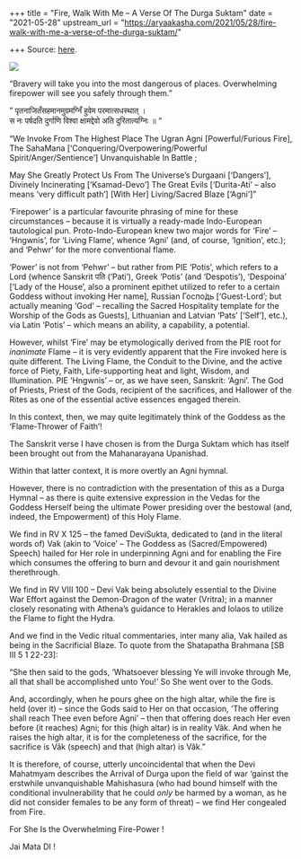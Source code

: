 +++
title = "Fire, Walk With Me – A Verse Of The Durga Suktam"
date = "2021-05-28"
upstream_url = "https://aryaakasha.com/2021/05/28/fire-walk-with-me-a-verse-of-the-durga-suktam/"

+++
Source: [here](https://aryaakasha.com/2021/05/28/fire-walk-with-me-a-verse-of-the-durga-suktam/).

![](https://aryaakasha.files.wordpress.com/2021/05/e443bb589a520b2d14b4bb0e53e38975.jpg?w=693)

“Bravery will take you into the most dangerous of places. Overwhelming
firepower will see you safely through them.”

” पृतनाजितँसहमानमुग्रमग्निँ हुवेम परमात्सधस्थात् ।  
स नः पर्षदति दुर्गाणि विश्वा क्षामद्देवो अति दुरितात्यग्निः ॥ “

“We Invoke From The Highest Place The Ugran Agni \[Powerful/Furious
Fire\], The SahaMana \[‘Conquering/Overpowering/Powerful
Spirit/Anger/Sentience’\] Unvanquishable In Battle ;

May She Greatly Protect Us From The Universe’s Durgaani \[‘Dangers’\],
Divinely Incinerating \[‘Ksamad-Devo’\] The Great Evils \[‘Durita-Ati’ –
also means ‘very difficult path’\] \[With Her\] Living/Sacred Blaze
\[‘Agni’\]”

‘Firepower’ is a particular favourite phrasing of mine for these
circumstances – because it is virtually a ready-made Indo-European
tautological pun. Proto-Indo-European knew two major words for ‘Fire’ –
‘Hngwnis’, for ‘Living Flame’, whence ‘Agni’ (and, of course,
‘Ignition’, etc.); and ‘Pehwr’ for the more conventional flame.

‘Power’ is not from ‘Pehwr’ – but rather from PIE ‘Potis’, which refers
to a Lord (whence Sanskrit पति (‘Pati’), Greek ‘Potis’ (and ‘Despotis’),
‘Despoina’ \[‘Lady of the House’, also a prominent epithet utilized to
refer to a certain Goddess without invoking Her name\], Russian Госпо́дь
\[‘Guest-Lord’; but actually meaning ‘God’ – recalling the Sacred
Hospitality template for the Worship of the Gods as Guests\], Lithuanian
and Latvian ‘Pats’ \[‘Self’\], etc.), via Latin ‘Potis’ – which means an
ability, a capability, a potential.

However, whilst ‘Fire’ may be etymologically derived from the PIE root
for *inanimate* Flame – it is very evidently apparent that the Fire
invoked here is quite different. The Living Flame, the Conduit to the
Divine, and the active force of Piety, Faith, Life-supporting heat and
light, Wisdom, and Illumination. PIE ‘Hngwnis’ – or, as we have seen,
Sanskrit: ‘Agni’. The God of Priests, Priest of the Gods, recipient of
the sacrifices, and Hallower of the Rites as one of the essential active
essences engaged therein.

In this context, then, we may quite legitimately think of the Goddess as
the ‘Flame-Thrower of Faith’!

The Sanskrit verse I have chosen is from the Durga Suktam which has
itself been brought out from the Mahanarayana Upanishad.

Within that latter context, it is more overtly an Agni hymnal.

However, there is no contradiction with the presentation of this as a
Durga Hymnal – as there is quite extensive expression in the Vedas for
the Goddess Herself being the ultimate Power presiding over the bestowal
(and, indeed, the Empowerment) of this Holy Flame.

We find in RV X 125 – the famed DeviSukta, dedicated to (and in the
literal words of) Vak (akin to ‘Voice’ – The Goddess as
(Sacred/Empowered) Speech) hailed for Her role in underpinning Agni and
for enabling the Fire which consumes the offering to burn and devour it
and gain nourishment therethrough.

We find in RV VIII 100 – Devi Vak being absolutely essential to the
Divine War Effort against the Demon-Dragon of the water (Vritra); in a
manner closely resonating with Athena’s guidance to Herakles and Iolaos
to utilize the Flame to fight the Hydra.

And we find in the Vedic ritual commentaries, inter many alia, Vak
hailed as being in the Sacrificial Blaze. To quote from the Shatapatha
Brahmana \[SB III 5 1 22-23\]:

“She then said to the gods, ‘Whatsoever blessing Ye will invoke through
Me, all that shall be accomplished unto You!’ So She went over to the
Gods.

And, accordingly, when he pours ghee on the high altar, while the fire
is held (over it) – since the Gods said to Her on that occasion, ‘The
offering shall reach Thee even before Agni’ – then that offering does
reach Her even before (it reaches) Agni; for this (high altar) is in
reality Vâk. And when he raises the high altar, it is for the
completeness of the sacrifice, for the sacrifice is Vâk (speech) and
that (high altar) is Vâk.”

It is therefore, of course, utterly uncoincidental that when the Devi
Mahatmyam describes the Arrival of Durga upon the field of war ‘gainst
the erstwhile unvanquishable Mahishasura (who had bound himself with the
conditional invulnerability that he could *only* be harmed by a woman,
as he did not consider females to be any form of threat) – we find Her
congealed from Fire.

For She Is the Overwhelming Fire-Power !

Jai Mata DI !
